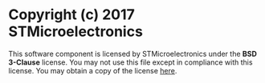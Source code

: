 # Copyright (c) 2017 STMicroelectronics

This software component is licensed by STMicroelectronics under the **BSD 3-Clause** license. You may not use this file except in compliance with this license. You may obtain a copy of the license [here](https://opensource.org/licenses/BSD-3-Clause).